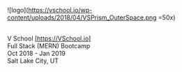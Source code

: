 ![logo](https://vschool.io/wp-content/uploads/2018/04/VSPrism_OuterSpace.png =50x)

</br>V School
[https://VSchool.io]
</br>Full Stack (MERN) Bootcamp
</br>Oct 2018 - Jan 2019
</br>Salt Lake City, UT

